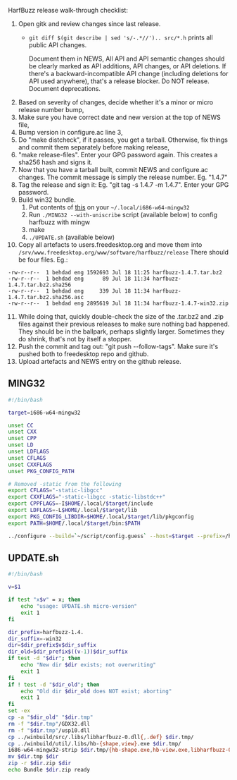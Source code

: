 HarfBuzz release walk-through checklist:

1. Open gitk and review changes since last release.
   * `git diff $(git describe | sed 's/-.*//').. src/*.h` prints all public API changes.

     Document them in NEWS,  All API and API semantic changes should be clearly
     marked as API additions, API changes, or API deletions.
     If there's a backward-incompatible API change (including deletions for API used anywhere),
     that's a release blocker.  Do NOT release.  Document deprecations.
2. Based on severity of changes, decide whether it's a minor or micro release number bump,
3. Make sure you have correct date and new version at the top of NEWS file,
4. Bump version in configure.ac line 3,
5. Do "make distcheck", if it passes, you get a tarball.
   Otherwise, fix things and commit them separately before making release,
6. "make release-files". Enter your GPG password again.  This creates a sha256 hash and signs it.
7. Now that you have a tarball built, commit NEWS and configure.ac changes.  The commit message
   is simply the release number.  Eg. "1.4.7"
8. Tag the release and sign it: Eg. "git tag -s 1.4.7 -m 1.4.7".  Enter your GPG password.
9. Build win32 bundle.
   1. Put contents of [this](https://drive.google.com/open?id=0B3_fQkxDZZXXbWltRGd5bjVrUDQ) on your `~/.local/i686-w64-mingw32`
   2. Run `./MING32 --with-uniscribe` script (available below) to config harfbuzz with mingw
   3. make
   4. `./UPDATE.sh` (available below)
10. Copy all artefacts to users.freedesktop.org and move them into `/srv/www.freedesktop.org/www/software/harfbuzz/release`
    There should be four files.  Eg.:
 ```
-rw-r--r--  1 behdad eng 1592693 Jul 18 11:25 harfbuzz-1.4.7.tar.bz2
-rw-r--r--  1 behdad eng      89 Jul 18 11:34 harfbuzz-1.4.7.tar.bz2.sha256
-rw-r--r--  1 behdad eng     339 Jul 18 11:34 harfbuzz-1.4.7.tar.bz2.sha256.asc
-rw-r--r--  1 behdad eng 2895619 Jul 18 11:34 harfbuzz-1.4.7-win32.zip
```
11. While doing that, quickly double-check the size of the .tar.bz2 and .zip files against their previous releases to make sure nothing bad happened.  They should be in the ballpark, perhaps slightly larger.  Sometimes they do shrink, that's not by itself a stopper.
12. Push the commit and tag out: "git push --follow-tags".  Make sure it's pushed both to freedesktop repo and github.
13. Upload artefacts and NEWS entry on the github release.


## MING32
```bash
#!/bin/bash

target=i686-w64-mingw32

unset CC
unset CXX
unset CPP
unset LD
unset LDFLAGS
unset CFLAGS
unset CXXFLAGS
unset PKG_CONFIG_PATH

# Removed -static from the following
export CFLAGS="-static-libgcc"
export CXXFLAGS="-static-libgcc -static-libstdc++"
export CPPFLAGS=-I$HOME/.local/$target/include
export LDFLAGS=-L$HOME/.local/$target/lib
export PKG_CONFIG_LIBDIR=$HOME/.local/$target/lib/pkgconfig
export PATH=$HOME/.local/$target/bin:$PATH

../configure --build=`~/script/config.guess` --host=$target --prefix=/home/behdad/.local/$target "$@"
```

## UPDATE.sh
```bash
#!/bin/bash

v=$1

if test "x$v" = x; then
	echo "usage: UPDATE.sh micro-version"
	exit 1
fi

dir_prefix=harfbuzz-1.4.
dir_suffix=-win32
dir=$dir_prefix$v$dir_suffix
dir_old=$dir_prefix$((v-1))$dir_suffix
if test -d "$dir"; then
	echo "New dir $dir exists; not overwriting"
	exit 1
fi
if ! test -d "$dir_old"; then
	echo "Old dir $dir_old does NOT exist; aborting"
	exit 1
fi
set -ex
cp -a "$dir_old" "$dir.tmp"
rm -f "$dir.tmp"/GDX32.dll
rm -f "$dir.tmp"/usp10.dll
cp ../winbuild/src/.libs/libharfbuzz-0.dll{,.def} $dir.tmp/
cp ../winbuild/util/.libs/hb-{shape,view}.exe $dir.tmp/
i686-w64-mingw32-strip $dir.tmp/{hb-shape.exe,hb-view.exe,libharfbuzz-0.dll}
mv $dir.tmp $dir
zip -r $dir.zip $dir
echo Bundle $dir.zip ready
```
